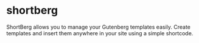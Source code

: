 # shortberg
ShortBerg allows you to manage your Gutenberg templates easily. Create templates and insert them anywhere in your site using a simple shortcode.
